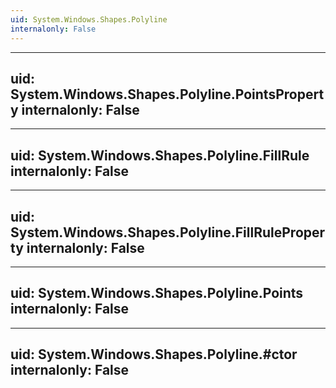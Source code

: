 ```yaml
---
uid: System.Windows.Shapes.Polyline
internalonly: False
---
```


---
uid: System.Windows.Shapes.Polyline.PointsProperty
internalonly: False
---

---
uid: System.Windows.Shapes.Polyline.FillRule
internalonly: False
---

---
uid: System.Windows.Shapes.Polyline.FillRuleProperty
internalonly: False
---

---
uid: System.Windows.Shapes.Polyline.Points
internalonly: False
---

---
uid: System.Windows.Shapes.Polyline.#ctor
internalonly: False
---
